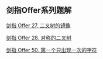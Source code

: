 ## 剑指Offer系列题解

[剑指 Offer 27. 二叉树的镜像](./er-cha-shu-de-jing-xiang-lcof.md)

[剑指 Offer 28. 对称的二叉树](./dui-cheng-de-er-cha-shu-lcof.md)

[剑指 Offer 50. 第一个只出现一次的字符](./di-yi-ge-zhi-chu-xian-yi-ci-de-zi-fu-lcof.md)

